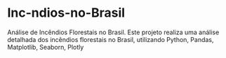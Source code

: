 # Inc-ndios-no-Brasil
Análise de Incêndios Florestais no Brasil. Este projeto realiza uma análise detalhada dos incêndios florestais no Brasil, utilizando Python, Pandas, Matplotlib, Seaborn, Plotly
